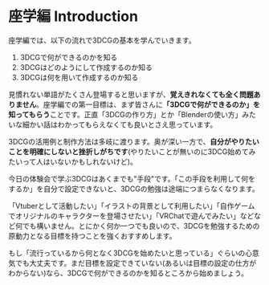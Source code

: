 # 座学編 Introduction

座学編では、以下の流れで3DCGの基本を学んでいきます。

1. 3DCGで何ができるのかを知る
2. 3DCGはどのようにして作成するのか知る
3. 3DCGは何を用いて作成するのか知る

見慣れない単語がたくさん登場すると思いますが、**覚えきれなくても全く問題ありません**。座学編での第一目標は、まず皆さんに<strong>「3DCGで何ができるのか」を知ってもらう</strong>ことです。正直「3DCGの作り方」とか「Blenderの使い方」みたいな細かい話はわかってもらえなくても良いとさえ思っています。

3DCGの活用例と制作方法は多岐に渡ります。奥が深い一方で、**自分がやりたいことを明確にしないと挫折しがちです**(やりたいことが無いのに3DCG始めてみたいって人はいないかもしれないけど)。

今日の体験会で学ぶ3DCGはあくまでも"手段"です。「この手段を利用して何をするか」を自分で設定できないと、3DCGの勉強は途端につまらなくなります。

「Vtuberとして活動したい」「イラストの背景として利用したい」「自作ゲームでオリジナルのキャラクターを登場させたい」「VRChatで遊んでみたい」などなど何でも構いません。とにかく何か一つでも良いので、3DCGを勉強するための原動力となる目標を持つことを強くおすすめします。

もし「流行っているから何となく3DCGを始めたいと思っている」ぐらいの心意気でも大丈夫です。まだ目標を設定できていない(あるいは目標の設定の仕方がわからない)なら、3DCGで何ができるのかを知るところから始めましょう。
